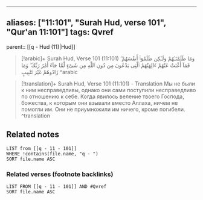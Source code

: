 
---
aliases: ["11:101", "Surah Hud, verse 101", "Qur'an 11:101"]
tags: Qvref
---

parent:: [[q - Hud (11)|Hud]]

> [!arabic]+ Surah Hud, Verse 101 (11:101)
> <span class="quran-arabic">وَمَا ظَلَمْنَـٰهُمْ وَلَـٰكِن ظَلَمُوٓا۟ أَنفُسَهُمْ ۖ فَمَآ أَغْنَتْ عَنْهُمْ ءَالِهَتُهُمُ ٱلَّتِى يَدْعُونَ مِن دُونِ ٱللَّهِ مِن شَىْءٍ لَّمَّا جَآءَ أَمْرُ رَبِّكَ ۖ وَمَا زَادُوهُمْ غَيْرَ تَتْبِيبٍ</span>
^arabic

> [!translation]+ Surah Hud, Verse 101 (11:101) - Translation
> Мы не были к ним несправедливы, однако они сами поступили несправедливо по отношению к себе. Когда явилось веление твоего Господа, божества, к которым они взывали вместо Аллаха, ничем не помогли им. Они не приумножили им ничего, кроме погибели.
^translation



## Related notes
```dataview
LIST from [[q - 11 - 101]]
WHERE !contains(file.name, "q - ")
SORT file.name ASC
```

### Related verses (footnote backlinks)
```dataview
LIST FROM [[q - 11 - 101]] AND #Qvref
SORT file.name ASC
```

